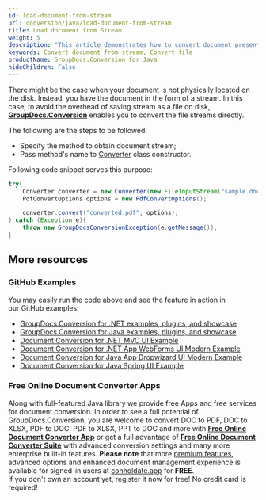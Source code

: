 ```yaml
---
id: load-document-from-stream
url: conversion/java/load-document-from-stream
title: Load document from Stream
weight: 5
description: "This article demonstrates how to convert document presented as stream using GroupDocs.Conversion for Java API."
keywords: Convert document from stream, Convert file
productName: GroupDocs.Conversion for Java
hideChildren: False
---
```

There might be the case when your document is not physically located on the disk. Instead, you have the document in the form of a stream. In this case, to avoid the overhead of saving stream as a file on disk, [**GroupDocs.Conversion**](https://products.groupdocs.com/conversion/java) enables you to convert the file streams directly.

The following are the steps to be followed:

*   Specify the method to obtain document stream; 
*   Pass method's name to [Converter](https://apireference.groupdocs.com/java/conversion/com.groupdocs.conversion/Converter) class constructor.

Following code snippet serves this purpose:

```java
try{
    Converter converter = new Converter(new FileInputStream("sample.docx"));
    PdfConvertOptions options = new PdfConvertOptions();

    converter.convert("converted.pdf", options);
} catch (Exception e){
    throw new GroupDocsConversionException(e.getMessage());
}
```

## More resources

### GitHub Examples
You may easily run the code above and see the feature in action in our GitHub examples:
*   [GroupDocs.Conversion for .NET examples, plugins, and showcase](https://github.com/groupdocs-conversion/GroupDocs.Conversion-for-.NET)    
*   [GroupDocs.Conversion for Java examples, plugins, and showcase](https://github.com/groupdocs-conversion/GroupDocs.Conversion-for-Java)    
*   [Document Conversion for .NET MVC UI Example](https://github.com/groupdocs-conversion/GroupDocs.Conversion-for-.NET-MVC)     
*   [Document Conversion for .NET App WebForms UI Modern Example](https://github.com/groupdocs-conversion/GroupDocs.Conversion-for-.NET-WebForms)    
*   [Document Conversion for Java App Dropwizard UI Modern Example](https://github.com/groupdocs-conversion/GroupDocs.Conversion-for-Java-Dropwizard)    
*   [Document Conversion for Java Spring UI Example](https://github.com/groupdocs-conversion/GroupDocs.Conversion-for-Java-Spring)   

### Free Online Document Converter Apps
Along with full-featured Java library we provide free Apps and free services for document conversion.
In order to see a full potential of GroupDocs.Conversion, you are welcome to convert DOC to PDF, DOC to XLSX, PDF to DOC, PDF to XLSX, PPT to DOC and more with **[Free Online Document Converter App](https://products.groupdocs.app/conversion)** or get a full advantage of **[Free Online Document Converter Suite](https://conholdate.app/features/document-converter-online)** with advanced conversion settings and many more enterprise built-in features.
**Please note** that more [premium features](https://conholdate.app/features), advanced options and enhanced document management experience is available for signed-in users at [conholdate.app](https://conholdate.app/) for **FREE**.  
If you don't own an account yet, register it now for free! No credit card is required!